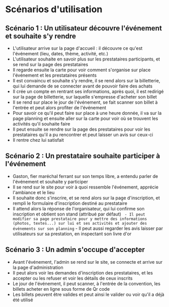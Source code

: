 # Scénarios d'utilisation

## Scénario 1 : Un utilisateur découvre l'événement et souhaite s'y rendre
- L'utilisateur arrive sur la page d'accueil : il découvre ce qu'est l'événement (lieu, dates, thème, activité, etc.)
- L'utilisateur souhaite en savoir plus sur les prestataires participants, et se rend sur la page des prestataires
- Il regarde ensuite la carte pour voir comment s'organise sur place l'événement et les prestataires présents
- Il est convaincu et souhaite s'y rendre, il se rend alors sur la billetterie, qui lui demande de se connecter avant de pouvoir faire des achats
- Il crée un compte en rentrant ses informations, après quoi, il est redirigé sur la page de billetterie, sur laquelle s'empresse d'acheter son billet
- Il se rend sur place le jour de l'événement, se fait scanner son billet à l'entrée et peut alors profiter de l'événement
- Pour savoir ce qu'il peut faire sur place à une heure donnée, il va sur la page planning et ensuite aller sur la carte pour voir où se trouvent les activités qu'il souhaite faire
- Il peut ensuite se rendre sur la page des prestataires pour voir les prestataires qu'il a pu rencontrer et peut laisser un avis sur ceux-ci
- Il rentre chez lui satisfait 

## Scénario 2 : Un prestataire souhaite participer à l'événement
  - Gaston, fier maréchal ferrant sur son temps libre, a entendu parler de l'événement et souhaite y participer
  - Il se rend sur le site pour voir à quoi ressemble l'événement, apprécie l'ambiance et le lieu
  - Il souhaite donc s'inscrire, et se rend alors sur la page d'inscription, et rempli le formulaire d'inscription destiné au prestataire
  - Il attend alors la réponse de l'organisateur, qui lui confirme son inscription et obtient son stand (attribué par défaut)
`  - Il peut modifier sa page prestataire pour y mettre des informations (photos, textes...) sur lui et ses activités et ajouter des événements sur son planning
`  - Il peut aussi regarder les avis laisser par utilisateurs sur sa prestation, en inspectant son livre d'or

## Scénario 3 : Un admin s'occupe d'accepter
   - Avant l'événement, l'admin se rend sur le site, se connecte et arrive sur la page d'administration
   - Il peut alors voir les demandes d'inscription des prestataires, et les accepter ou les refuser et voir les détails de ceux inscrits
   - Le jour de l'événement, il peut scanner, à l'entrée de la convention, les billets acheter en ligne sous forme de Qr code
   - Les billets peuvent être valides et peut ainsi le valider ou voir qu'il a déjà été utilisé